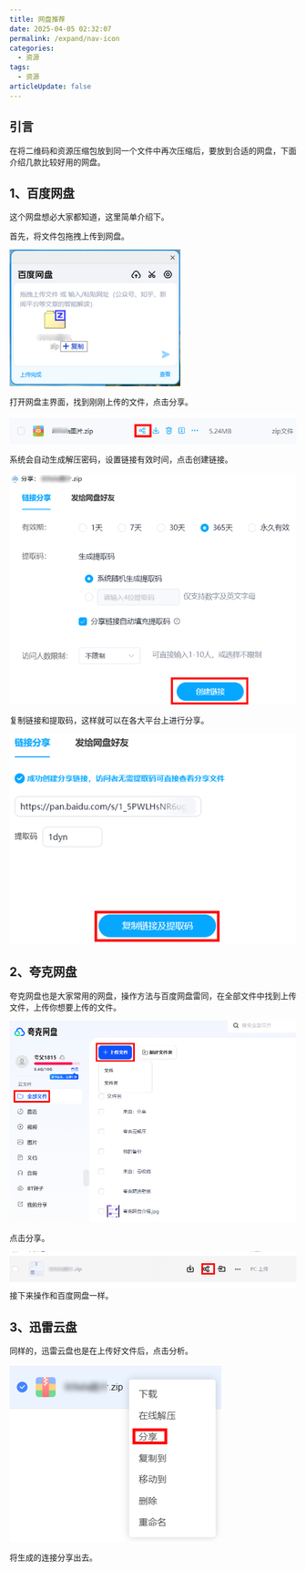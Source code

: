 ```yaml
---
title: 网盘推荐
date: 2025-04-05 02:32:07
permalink: /expand/nav-icon
categories:
  - 资源
tags:
  - 资源
articleUpdate: false
---
```

## 引言

在将二维码和资源压缩包放到同一个文件中再次压缩后，要放到合适的网盘，下面介绍几款比较好用的网盘。


## 1、百度网盘

这个网盘想必大家都知道，这里简单介绍下。

首先，将文件包拖拽上传到网盘。

![](assert/2025-08-20_091025%202.png)

打开网盘主界面，找到刚刚上传的文件，点击分享。

![](assert/2025-08-20_091516.png)

系统会自动生成解压密码，设置链接有效时间，点击创建链接。

![](assert/2025-08-20_091705%201.png)

复制链接和提取码，这样就可以在各大平台上进行分享。

![](assert/2025-08-20_091911.png)
## 2、夸克网盘

夸克网盘也是大家常用的网盘，操作方法与百度网盘雷同，在全部文件中找到上传文件，上传你想要上传的文件。

![](assert/2025-08-20_093507.png)

点击分享。

![](assert/2025-08-20_093818.png)
接下来操作和百度网盘一样。
## 3、迅雷云盘

同样的，迅雷云盘也是在上传好文件后，点击分析。

![](assert/2025-08-20_094551.png)

将生成的连接分享出去。




